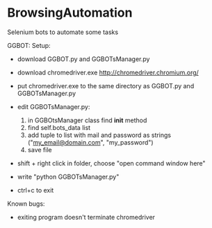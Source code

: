 # BrowsingAutomation
Selenium bots to automate some tasks

GGBOT:
  Setup:
  * download GGBOT.py and GGBOTsManager.py
  * download chromedriver.exe http://chromedriver.chromium.org/
  * put chromedriver.exe to the same directory as GGBOT.py and GGBOTsManager.py
  * edit GGBOTsManager.py:
  
    1) in GGBOtsManager class find __init__ method
    2) find self.bots_data list
    3) add tuple to list with mail and password as strings ("my_email@domain.com", "my_password")
    4) save file
  * shift + right click in folder, choose "open command window here"
  * write "python GGBOTsManager.py"
  * ctrl+c to exit
  
  Known bugs:
  
  * exiting program doesn't terminate chromedriver
